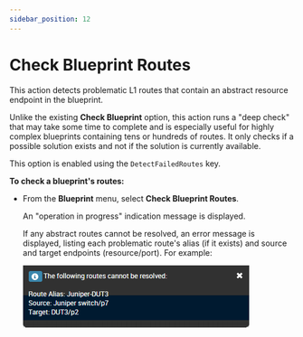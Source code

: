 ```yaml
---
sidebar_position: 12
---
```


# Check Blueprint Routes

This action detects problematic L1 routes that contain an abstract resource endpoint in the blueprint.

Unlike the existing **Check Blueprint** option, this action runs a "deep check" that may take some time to complete and is especially useful for highly complex blueprints containing tens or hundreds of routes. It only checks if a possible solution exists and not if the solution is currently available.

This option is enabled using the `DetectFailedRoutes` key.

**To check a blueprint's routes:**

- From the **Blueprint** menu, select **Check Blueprint Routes**.
    
    An "operation in progress" indication message is displayed.
    
    If any abstract routes cannot be resolved, an error message is displayed, listing each problematic route's alias (if it exists) and source and target endpoints (resource/port). For example:
    
    ![](/Images/CloudShell-Portal/Lab-Management/Environments/CheckBlueprintRoutes.png)